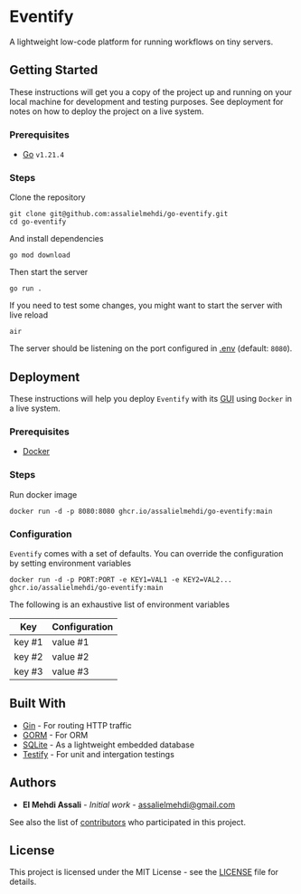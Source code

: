 # Eventify

A lightweight low-code platform for running workflows on tiny servers.

## Getting Started

These instructions will get you a copy of the project up and running on your local machine for development and testing purposes. See deployment for notes on how to deploy the project on a live system.

### Prerequisites

- [Go](https://go.dev/doc/install) `v1.21.4`

### Steps

Clone the repository

```
git clone git@github.com:assalielmehdi/go-eventify.git
cd go-eventify
```

And install dependencies

```
go mod download
```

Then start the server

```
go run .
```

If you need to test some changes, you might want to start the server with live reload

```
air
```

The server should be listening on the port configured in [.env](.env) (default: `8080`).

<!-- ## Running the tests

Explain how to run the automated tests for this system

### Break down into end to end tests

Explain what these tests test and why

```
Give an example
```

### And coding style tests

Explain what these tests test and why

```
Give an example
``` -->

## Deployment

These instructions will help you deploy `Eventify` with its [GUI](https://github.com/assalielmehdi/go-eventify-ui) using `Docker` in a live system.

### Prerequisites

- [Docker](https://docs.docker.com/engine/install/)

### Steps

Run docker image

```
docker run -d -p 8080:8080 ghcr.io/assalielmehdi/go-eventify:main
```

### Configuration

`Eventify` comes with a set of defaults. You can override the configuration by setting environment variables

```
docker run -d -p PORT:PORT -e KEY1=VAL1 -e KEY2=VAL2... ghcr.io/assalielmehdi/go-eventify:main
```

The following is an exhaustive list of environment variables

| Key | Configuration |
|-----|---------------|
| key #1 | value #1 |
| key #2 | value #2 |
| key #3 | value #3 |



## Built With

- [Gin](https://gin-gonic.com/) - For routing HTTP traffic
- [GORM](https://gorm.io/index.html) - For ORM
- [SQLite](https://www.sqlite.org/index.html/) - As a lightweight embedded database
- [Testify](https://github.com/stretchr/testify) - For unit and intergation testings

<!-- ## Contributing

Please read [CONTRIBUTING.md](https://gist.github.com/PurpleBooth/b24679402957c63ec426) for details on our code of conduct, and the process for submitting pull requests to us. -->

<!-- ## Versioning

We use [SemVer](http://semver.org/) for versioning. For the versions available, see the [tags on this repository](https://github.com/your/project/tags).  -->

## Authors

- **El Mehdi Assali** - *Initial work* - <assalielmehdi@gmail.com>

See also the list of [contributors](https://github.com/assalielmehdi/go-eventify/contributors) who participated in this project.

## License

This project is licensed under the MIT License - see the [LICENSE](LICENSE) file for details.
